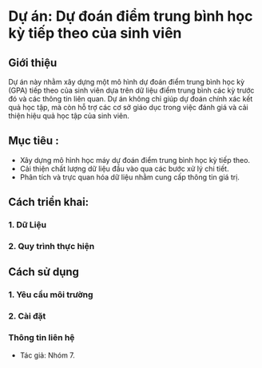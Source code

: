 # Dự án: Dự đoán điểm trung bình học kỳ tiếp theo của sinh viên
## Giới thiệu
Dự án này nhằm xây dựng một mô hình dự đoán điểm trung bình học kỳ (GPA) tiếp theo của sinh viên dựa trên dữ liệu điểm trung bình các kỳ trước đó và các thông tin liên quan. Dự án không chỉ giúp dự đoán chính xác kết quả học tập, mà còn hỗ trợ các cơ sở giáo dục trong việc đánh giá và cải thiện hiệu quả học tập của sinh viên.

## Mục tiêu : 
- Xây dựng mô hình học máy dự đoán điểm trung bình học kỳ tiếp theo.
- Cải thiện chất lượng dữ liệu đầu vào qua các bước xử lý chi tiết.
- Phân tích và trực quan hóa dữ liệu nhằm cung cấp thông tin giá trị.

## Cách triển khai:
### 1. Dữ Liệu
### 2. Quy trình thực hiện 

## Cách sử dụng
### 1. Yêu cầu môi trường
### 2. Cài đặt 

### Thông tin liên hệ
- Tác giả: Nhóm 7.
